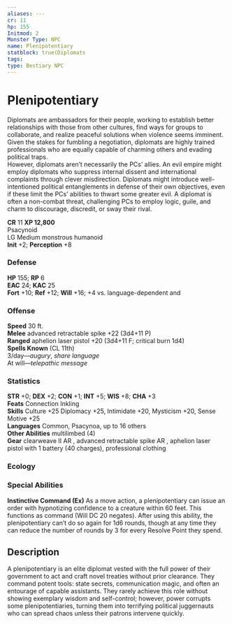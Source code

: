 ```yaml
---
aliases: ---
cr: 11
hp: 155
Initmod: 2
Monster Type: NPC
name: Plenipotentiary
statblock: true(Diplomats
tags: 
type: Bestiary NPC
---
```


# Plenipotentiary

Diplomats are ambassadors for their people, working to establish better relationships with those from other cultures, find ways for groups to collaborate, and realize peaceful solutions when violence seems imminent. Given the stakes for fumbling a negotiation, diplomats are highly trained professionals who are equally capable of charming others and evading political traps.  
However, diplomats aren’t necessarily the PCs’ allies. An evil empire might employ diplomats who suppress internal dissent and international complaints through clever misdirection. Diplomats might introduce well-intentioned political entanglements in defense of their own objectives, even if these limit the PCs’ abilities to thwart some greater evil. A diplomat is often a non-combat threat, challenging PCs to employ logic, guile, and charm to discourage, discredit, or sway their rival.

**CR** 11
**XP 12,800**  
Psacynoid  
LG Medium monstrous humanoid  
**Init** +2; **Perception** +8  

### Defense

**HP** 155; **RP** 6  
**EAC** 24; **KAC** 25  
**Fort** +10; **Ref** +12; **Will** +16; +4 vs. language-dependent and  

### Offense

**Speed** 30 ft.  
**Melee** advanced retractable spike +22 (3d4+11 P)  
**Ranged** aphelion laser pistol +20 (3d4+11 F; critical burn 1d4)  
**Spells Known** (CL 11th)  
3/day—_augury_, _share language_  
At will—_telepathic message_

### Statistics

**STR** +0; **DEX** +2; **CON** +1; **INT** +5; **WIS** +8; **CHA** +3  
**Feats** Connection Inkling  
**Skills** Culture +25 Diplomacy +25, Intimidate +20, Mysticism +20, Sense Motive +25  
**Languages** Common, Psacynoa, up to 16 others  
**Other Abilities** multilimbed (4)  
**Gear** clearweave II AR , advanced retractable spike AR , aphelion laser pistol with 1 battery (40 charges), professional clothing

### Ecology

### Special Abilities

**Instinctive Command (Ex)** As a move action, a plenipotentiary can issue an order with hypnotizing confidence to a creature within 60 feet. This functions as command (Will DC 20 negates). After using this ability, the plenipotentiary can’t do so again for 1d6 rounds, though at any time they can reduce the number of rounds by 3 for every Resolve Point they spend.

## Description

A plenipotentiary is an elite diplomat vested with the full power of their government to act and craft novel treaties without prior clearance. They command potent tools: state secrets, communication magic, and often an entourage of capable assistants. They rarely achieve this role without showing exemplary wisdom and self-control; however, power corrupts some plenipotentiaries, turning them into terrifying political juggernauts who can spread chaos unless their patrons intervene quickly.